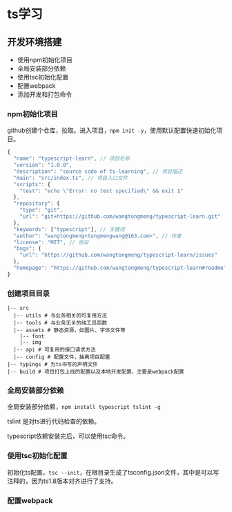 # ts学习
## 开发环境搭建
- 使用npm初始化项目
- 全局安装部分依赖
- 使用tsc初始化配置
- 配置webpack
- 添加开发和打包命令
### npm初始化项目
github创建个仓库，拉取。进入项目，`npm init -y`，使用默认配置快速初始化项目。
```js
{
  "name": "typescript-learn", // 项目名称
  "version": "1.0.0",
  "description": "source code of ts-learning", // 项目描述
  "main": "src/index.ts", // 项目入口文件
  "scripts": {
    "test": "echo \"Error: no test specified\" && exit 1"
  },
  "repository": {
    "type": "git",
    "url": "git+https://github.com/wangtongmeng/typescript-learn.git"
  },
  "keywords": ["typescript"], // 关键词
  "author": "wangtongmeng<tongmengwang@163.com>", // 作者
  "license": "MIT", // 协议
  "bugs": {
    "url": "https://github.com/wangtongmeng/typescript-learn/issues"
  },
  "homepage": "https://github.com/wangtongmeng/typescript-learn#readme"
}
```
### 创建项目目录
```shell
|-- src
  |-- utils # 与业务相关的可复用方法
  |-- tools # 与业务无关的纯工具函数
  |-- assets # 静态资源，如图片、字体文件等
    |-- font
    |-- img
  |-- api # 可复用的接口请求方法
  |-- config # 配置文件，抽离项目配置
|-- typings # 为ts书写的声明文件
|-- build # 项目打包上线的配置以及本地开发配置，主要是webpack配置
```
### 全局安装部分依赖
全局安装部分依赖，`npm install typescript tslint -g`

tslint 是对ts进行代码检查的依赖。

typescript依赖安装完后，可以使用tsc命令。
### 使用tsc初始化配置
初始化ts配置，`tsc --init`，在根目录生成了tsconfig.json文件，其中是可以写注释的，因为ts1.8版本对齐进行了支持。
### 配置webpack
